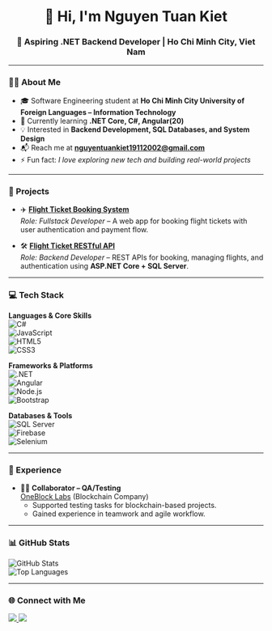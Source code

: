 <h1 align="center">👋 Hi, I'm Nguyen Tuan Kiet</h1>
<h3 align="center">🚀 Aspiring .NET Backend Developer | Ho Chi Minh City, Viet Nam</h3>

---

### 👨‍💻 About Me
- 🎓 Software Engineering student at **Ho Chi Minh City University of Foreign Languages – Information Technology**  
- 🌱 Currently learning **.NET Core, C#, Angular(20)**  
- 💡 Interested in **Backend Development, SQL Databases, and System Design**  
- 📬 Reach me at **nguyentuankiet19112002@gmail.com**  
- ⚡ Fun fact: *I love exploring new tech and building real-world projects*  

---

### 🔭 Projects
- ✈️ [**Flight Ticket Booking System**](https://github.com/kiet1911/FlightTicket)  
  *Role: Fullstack Developer* – A web app for booking flight tickets with user authentication and payment flow.  

- 🛠️ [**Flight Ticket RESTful API**](https://github.com/kiet1911/FlightAPIs)  
  *Role: Backend Developer* – REST APIs for booking, managing flights, and authentication using **ASP.NET Core + SQL Server**.  

---

### 💻 Tech Stack
**Languages & Core Skills**  
![C#](https://img.shields.io/badge/-C%23-239120?style=flat&logo=c-sharp&logoColor=white)  
![JavaScript](https://img.shields.io/badge/-JavaScript-F7DF1E?style=flat&logo=javascript&logoColor=black)  
![HTML5](https://img.shields.io/badge/-HTML5-E34F26?style=flat&logo=html5&logoColor=white)  
![CSS3](https://img.shields.io/badge/-CSS3-1572B6?style=flat&logo=css3&logoColor=white)  

**Frameworks & Platforms**  
![.NET](https://img.shields.io/badge/-.NET-512BD4?style=flat&logo=dotnet&logoColor=white)  
![Angular](https://img.shields.io/badge/-Angular-DD0031?style=flat&logo=angular&logoColor=white)  
![Node.js](https://img.shields.io/badge/-Node.js-339933?style=flat&logo=node.js&logoColor=white)  
![Bootstrap](https://img.shields.io/badge/-Bootstrap-7952B3?style=flat&logo=bootstrap&logoColor=white)  

**Databases & Tools**  
![SQL Server](https://img.shields.io/badge/-SQL%20Server-CC2927?style=flat&logo=microsoft-sql-server&logoColor=white)  
![Firebase](https://img.shields.io/badge/-Firebase-FFCA28?style=flat&logo=firebase&logoColor=black)  
![Selenium](https://img.shields.io/badge/-Selenium-43B02A?style=flat&logo=selenium&logoColor=white)  

---

### 💾 Experience
- 👨‍💼 **Collaborator – QA/Testing**  
  [OneBlock Labs](https://blockbase.co/) (Blockchain Company)  
  - Supported testing tasks for blockchain-based projects.  
  - Gained experience in teamwork and agile workflow.  

---

### 📊 GitHub Stats
![GitHub Stats](https://github-readme-stats.vercel.app/api?username=kiet1911&show_icons=true&theme=tokyonight)  
![Top Languages](https://github-readme-stats.vercel.app/api/top-langs/?username=kiet1911&layout=compact&theme=tokyonight)  

---

### 🌐 Connect with Me
<a href="https://fb.com/kenlyer1911" target="_blank">
  <img src="https://img.shields.io/badge/Facebook-1877F2?style=flat&logo=facebook&logoColor=white" />
</a>
<a href="mailto:nguyentuankiet19112002@gmail.com">
  <img src="https://img.shields.io/badge/Email-D14836?style=flat&logo=gmail&logoColor=white" />
</a>
